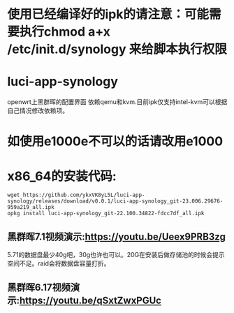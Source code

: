 # 使用已经编译好的ipk的请注意：可能需要执行chmod a+x /etc/init.d/synology 来给脚本执行权限
# luci-app-synology
openwrt上黑群晖的配置界面
依赖qemu和kvm.目前ipk仅支持intel-kvm可以根据自己情况修改依赖项。

# 如使用e1000e不可以的话请改用e1000


# x86_64的安装代码:
```
wget https://github.com/ykxVK8yL5L/luci-app-synology/releases/download/v0.0.1/luci-app-synology_git-23.006.29676-959a219_all.ipk
opkg install luci-app-synology_git-22.100.34822-fdcc7df_all.ipk
```
## 黑群晖7.1视频演示:<https://youtu.be/Ueex9PRB3zg>   
5.71的数据盘最少40g吧，30g也许也可以。20G在安装后做存储池的时候会提示空间不足。raid会将数据盘容量打折。
## 黑群晖6.17视频演示:<https://youtu.be/qSxtZwxPGUc>
